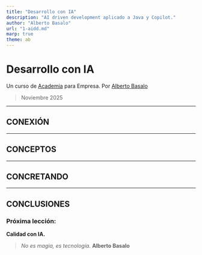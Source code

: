 ```yaml
---
title: "Desarrollo con IA"
description: "AI driven development aplicado a Java y Copilot."
author: "Alberto Basalo"
url: "1-aidd.md"
marp: true
theme: ab
---
```


# Desarrollo con IA

Un curso de [Academia](https://aicode.academy) para Empresa.
Por [Alberto Basalo](https://albertobasalo.dev)
> Noviembre 2025
---

## CONEXIÓN

---

## CONCEPTOS

---

## CONCRETANDO


---

## CONCLUSIONES

 ### Próxima lección: 
 **Calidad con IA.**

> _No es magia, es tecnología._ 
> **Alberto Basalo**